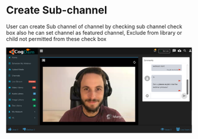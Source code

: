 # Create Sub-channel

User can create Sub channel of channel by checking sub channel check box also he can set channel as featured channel, Exclude from library or child not permitted from these check box

![](../../../.gitbook/assets/image%20%2850%29.png)

